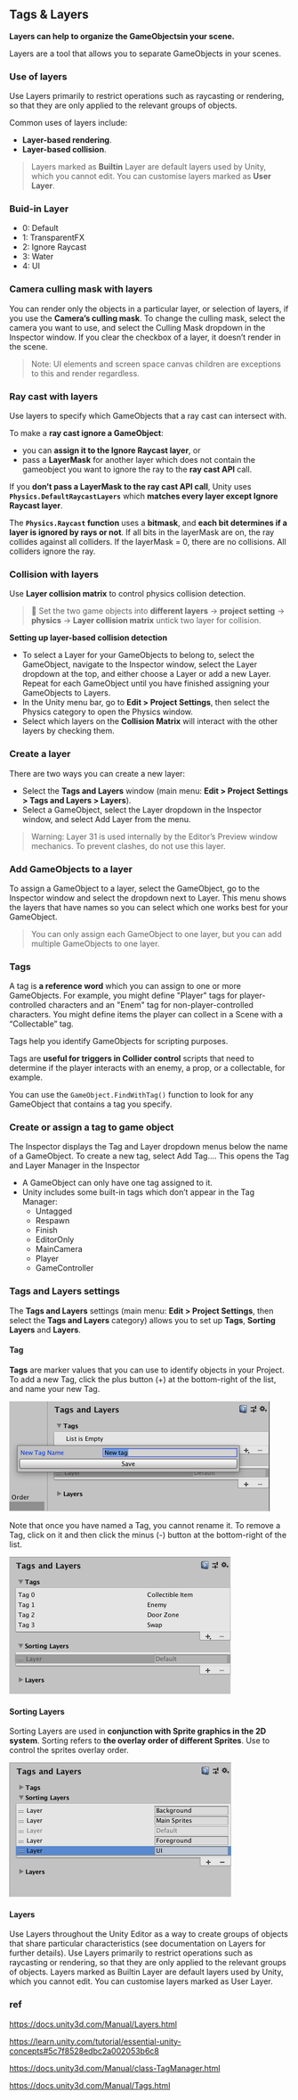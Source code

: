 ## Tags & Layers


**Layers can help to organize the GameObjectsin your scene.**

Layers are a tool that allows you to separate GameObjects in your scenes. 

### Use of layers
Use Layers primarily to restrict operations such as raycasting or rendering, so that they are only applied to the relevant groups of objects.

Common uses of layers include: 
- **Layer-based rendering**. 
- **Layer-based collision**.

> Layers marked as **Builtin** Layer are default layers used by Unity, which you cannot edit. You can customise layers marked as **User Layer**.


### Buid-in Layer
- 0: Default
- 1: TransparentFX
- 2: Ignore Raycast
- 3: Water
- 4: UI



### Camera culling mask with layers
You can render only the objects in a particular layer, or selection of layers, if you use the **Camera’s culling mask**.
To change the culling mask, select the camera you want to use, and select the Culling Mask dropdown in the Inspector window. If you clear the checkbox of a layer, it doesn’t render in the scene.

> Note: UI elements and screen space canvas children are exceptions to this and render regardless.

### Ray cast with layers
Use layers to specify which GameObjects that a ray cast can intersect with.

To make a **ray cast ignore a GameObject**:
- you can **assign it to the Ignore Raycast layer**, or
- pass a **LayerMask** for another layer which does not contain the gameobject you want to ignore the ray to the **ray cast API** call.

If you **don’t pass a LayerMask to the ray cast API call**, Unity uses **`Physics.DefaultRaycastLayers`** which **matches every layer except Ignore Raycast layer**.

The **`Physics.Raycast` function** uses a **bitmask**, and **each bit determines if a layer is ignored by rays or not**. If all bits in the layerMask are on, the ray collides against all colliders. If the layerMask = 0, there are no collisions. All colliders ignore the ray.

### Collision with layers
Use **Layer collision matrix** to control physics collision detection.

> 📌 Set the two game objects into **different layers** → **project setting** → **physics** → **Layer collision matrix** untick two layer for collision.

**Setting up layer-based collision detection**

- To select a Layer for your GameObjects to belong to, select the GameObject, navigate to the Inspector window, select the Layer dropdown at the top, and either choose a Layer or add a new Layer. Repeat for each GameObject until you have finished assigning your GameObjects to Layers.
- In the Unity menu bar, go to **Edit > Project Settings**, then select the Physics category to open the Physics window.
- Select which layers on the **Collision Matrix** will interact with the other layers by checking them.



### Create a layer
There are two ways you can create a new layer:

- Select the **Tags and Layers** window (main menu: **Edit > Project Settings > Tags and Layers > Layers**).
- Select a GameObject, select the Layer dropdown in the Inspector window, and select Add Layer from the menu.

> Warning: Layer 31 is used internally by the Editor’s Preview window mechanics. To prevent clashes, do not use this layer.

### Add GameObjects to a layer
To assign a GameObject to a layer, select the GameObject, go to the Inspector window and select the dropdown next to Layer. This menu shows the layers that have names so you can select which one works best for your GameObject.
> You can only assign each GameObject to one layer, but you can add multiple GameObjects to one layer.


### Tags
A tag is **a reference word** which you can assign to one or more GameObjects.
For example, you might define "Player" tags for player-controlled characters and an "Enem" tag for non-player-controlled characters. You might define items the player can collect in a Scene with a “Collectable” tag.

Tags help you identify GameObjects for scripting purposes. 

Tags are **useful for triggers in Collider control** scripts that need to determine if the player interacts with an enemy, a prop, or a collectable, for example.

You can use the `GameObject.FindWithTag()` function to look for any GameObject that contains a tag you specify. 

### Create or assign a tag to game object
The Inspector displays the Tag and Layer dropdown menus below the name of a GameObject.
To create a new tag, select Add Tag…. This opens the Tag and Layer Manager in the Inspector

- A GameObject can only have one tag assigned to it.
- Unity includes some built-in tags which don’t appear in the Tag Manager:
  - Untagged
  - Respawn
  - Finish
  - EditorOnly
  - MainCamera
  - Player
  - GameController

### Tags and Layers settings

The **Tags and Layers** settings (main menu: **Edit > Project Settings**, then select the **Tags and Layers** category) allows you to set up **Tags**, **Sorting Layers** and **Layers**.


#### Tag
**Tags** are marker values that you can use to identify objects in your Project. To add a new Tag, click the plus button (+) at the bottom-right of the list, and name your new Tag.

![](./TagManagerAddNew.png)

Note that once you have named a Tag, you cannot rename it. To remove a Tag, click on it and then click the minus (-) button at the bottom-right of the list.

![](./TagManagerAddedNew.png)

#### Sorting Layers
Sorting Layers are used in **conjunction with Sprite graphics in the 2D system**. Sorting refers to **the overlay order of different Sprites**. Use to control the sprites overlay order. 

![](./SortingLayerManagerAddedNew.png)

#### Layers
Use Layers throughout the Unity Editor as a way to create groups of objects that share particular characteristics (see documentation on Layers for further details). Use Layers primarily to restrict operations such as raycasting or rendering, so that they are only applied to the relevant groups of objects. Layers marked as Builtin Layer are default layers used by Unity, which you cannot edit. You can customise layers marked as User Layer.


### ref
https://docs.unity3d.com/Manual/Layers.html

https://learn.unity.com/tutorial/essential-unity-concepts#5c7f8528edbc2a002053b6c8

https://docs.unity3d.com/Manual/class-TagManager.html

https://docs.unity3d.com/Manual/Tags.html
